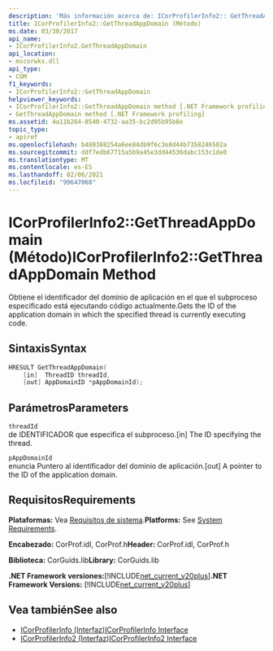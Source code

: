 ```yaml
---
description: 'Más información acerca de: ICorProfilerInfo2:: GetThreadAppDomain ((método)'
title: ICorProfilerInfo2::GetThreadAppDomain (Método)
ms.date: 03/30/2017
api_name:
- ICorProfilerInfo2.GetThreadAppDomain
api_location:
- mscorwks.dll
api_type:
- COM
f1_keywords:
- ICorProfilerInfo2::GetThreadAppDomain
helpviewer_keywords:
- ICorProfilerInfo2::GetThreadAppDomain method [.NET Framework profiling]
- GetThreadAppDomain method [.NET Framework profiling]
ms.assetid: 4a11b264-8540-4732-aa35-bc2d95b95b8e
topic_type:
- apiref
ms.openlocfilehash: b480388254a6ee84db9f6c3e8d44b7358246502a
ms.sourcegitcommit: ddf7edb67715a5b9a45e3dd44536dabc153c1de0
ms.translationtype: MT
ms.contentlocale: es-ES
ms.lasthandoff: 02/06/2021
ms.locfileid: "99647068"
---
```

# <a name="icorprofilerinfo2getthreadappdomain-method"></a><span data-ttu-id="d11db-103">ICorProfilerInfo2::GetThreadAppDomain (Método)</span><span class="sxs-lookup"><span data-stu-id="d11db-103">ICorProfilerInfo2::GetThreadAppDomain Method</span></span>

<span data-ttu-id="d11db-104">Obtiene el identificador del dominio de aplicación en el que el subproceso especificado está ejecutando código actualmente.</span><span class="sxs-lookup"><span data-stu-id="d11db-104">Gets the ID of the application domain in which the specified thread is currently executing code.</span></span>  
  
## <a name="syntax"></a><span data-ttu-id="d11db-105">Sintaxis</span><span class="sxs-lookup"><span data-stu-id="d11db-105">Syntax</span></span>  
  
```cpp  
HRESULT GetThreadAppDomain(  
    [in]  ThreadID threadId,  
    [out] AppDomainID *pAppDomainId);  
```  
  
## <a name="parameters"></a><span data-ttu-id="d11db-106">Parámetros</span><span class="sxs-lookup"><span data-stu-id="d11db-106">Parameters</span></span>  

 `threadId`  
 <span data-ttu-id="d11db-107">de IDENTIFICADOR que especifica el subproceso.</span><span class="sxs-lookup"><span data-stu-id="d11db-107">[in] The ID specifying the thread.</span></span>  
  
 `pAppDomainId`  
 <span data-ttu-id="d11db-108">enuncia Puntero al identificador del dominio de aplicación.</span><span class="sxs-lookup"><span data-stu-id="d11db-108">[out] A pointer to the ID of the application domain.</span></span>  
  
## <a name="requirements"></a><span data-ttu-id="d11db-109">Requisitos</span><span class="sxs-lookup"><span data-stu-id="d11db-109">Requirements</span></span>  

 <span data-ttu-id="d11db-110">**Plataformas:** Vea [Requisitos de sistema](../../get-started/system-requirements.md).</span><span class="sxs-lookup"><span data-stu-id="d11db-110">**Platforms:** See [System Requirements](../../get-started/system-requirements.md).</span></span>  
  
 <span data-ttu-id="d11db-111">**Encabezado:** CorProf.idl, CorProf.h</span><span class="sxs-lookup"><span data-stu-id="d11db-111">**Header:** CorProf.idl, CorProf.h</span></span>  
  
 <span data-ttu-id="d11db-112">**Biblioteca:** CorGuids.lib</span><span class="sxs-lookup"><span data-stu-id="d11db-112">**Library:** CorGuids.lib</span></span>  
  
 <span data-ttu-id="d11db-113">**.NET Framework versiones:**[!INCLUDE[net_current_v20plus](../../../../includes/net-current-v20plus-md.md)]</span><span class="sxs-lookup"><span data-stu-id="d11db-113">**.NET Framework Versions:** [!INCLUDE[net_current_v20plus](../../../../includes/net-current-v20plus-md.md)]</span></span>  
  
## <a name="see-also"></a><span data-ttu-id="d11db-114">Vea también</span><span class="sxs-lookup"><span data-stu-id="d11db-114">See also</span></span>

- [<span data-ttu-id="d11db-115">ICorProfilerInfo (Interfaz)</span><span class="sxs-lookup"><span data-stu-id="d11db-115">ICorProfilerInfo Interface</span></span>](icorprofilerinfo-interface.md)
- [<span data-ttu-id="d11db-116">ICorProfilerInfo2 (Interfaz)</span><span class="sxs-lookup"><span data-stu-id="d11db-116">ICorProfilerInfo2 Interface</span></span>](icorprofilerinfo2-interface.md)
